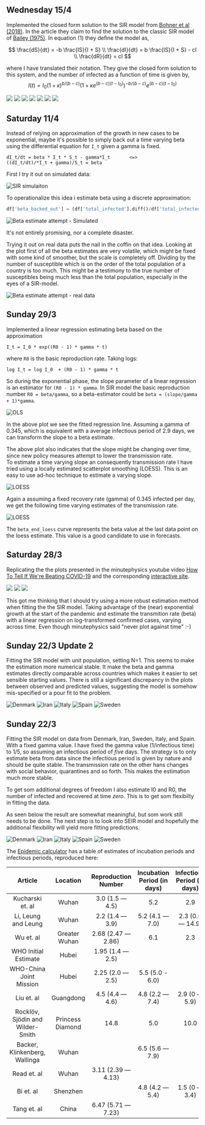 <script
  type="text/javascript"
  charset="utf-8"
  src="https://cdn.mathjax.org/mathjax/latest/MathJax.js?config=TeX-AMS-MML_HTMLorMML"
 >
</script>

## Wednesday 15/4

Implemented the closed form solution to the SIR model from [Bohner et al (2018)]. 
In the article they claim to find the solution to the classic SIR model of
[Bailey (1975)]. In equation (1) they define the model as,

$$
\frac{dS}{dt} = -b \frac{IS}{I + S} \\
\frac{dI}{dt} = b \frac{IS}{I + S} - cI \\
\frac{dR}{dt} = cI
$$

where I have translated their notation. They give the closed form solution to this system,
and the number of infected as a function of time is given by,
$$
I(t) = I_0 (1 + \kappa)^{b/(b-c)} \left(1 + \kappa e^{(b-c)(t-t_0)}\right)^{-b/(b-c)}e^{(b-c)(t-t_0)}
$$

![](changelog_img/15-04-2020/sir_Austria.png)
![](changelog_img/15-04-2020/sir_China.png)
![](changelog_img/15-04-2020/sir_Denmark.png)
![](changelog_img/15-04-2020/sir_Iran.png)
![](changelog_img/15-04-2020/sir_Italy.png)
![](changelog_img/15-04-2020/sir_Spain.png)
![](changelog_img/15-04-2020/sir_Sweden.png)

[Bohner et al (2018)]: https://arxiv.org/abs/1812.09759
[Bailey (1975)]: https://www.amazon.com/Mathematical-Theory-Infectious-Diseases-2nd/dp/0852642318 
## Saturday 11/4

Instead of relying on approximation of the growth in new cases to be exponential,
maybe it's possible to simply back out a time varying beta using the
differential equation for `I_t` given a gamma is fixed.
```
dI_t/dt = beta * I_t * S_t - gamma*I_t       <=>
((dI_t/dt)/*I_t + gamma)/S_t = beta 
```
First I try it out on simulated data:

![SIR simulaiton](changelog_img/11-04-2020/sir_sim.png)

To operationalize this idea i estimate beta using a discrete approximation:

```python
df['beta_backed_out'] = (df['total_infected'].diff()/df['total_infected'].shift(-1) + GAMMA)/df['total_susceptible']
```
![Beta estimate attempt - Simulated](changelog_img/11-04-2020/beta_backed_out.png)

It's not entirely promising, nor a complete disaster. 

Trying it out on real data puts the nail in the coffin on that idea. Looking at the plot
first of all the beta estimates are very volatile, which might be fixed with some kind of smoother,
but the scale is completely off. Dividing by the number of susceptible which is on the order of
the total population of a country is too much. This might be a testimony to the true number of
susceptibles being much less than the total population,  especially in the eyes of a SIR-model. 

![Beta estimate attempt - real data](changelog_img/11-04-2020/denmark_beta_backed_out.png)

## Sunday 29/3

Implemented a linear regression estimating beta based on the approximation
```
I_t = I_0 * exp((R0 - 1) * gamma * t)
```
where `R0` is the basic reproduction rate. Taking logs:
```
log I_t = log I_0  + (R0 - 1) * gamma * t
```
So during the exponential phase, the slope parameter of a linear regression 
is an estimator for `(R0 - 1) * gamma`.  In SIR model the basic reproduction number 
`R0 = beta/gamma`, so a beta-estimator could be `beta = (slope/gamma + 1)*gamma`.

![OLS](changelog_img/29-03-2020/denmark_ols.png)

In the above plot we see the fitted regression line. Assuming a gamma of 0.345, which is equivalent 
with a average infectious period of 2.9 days, we can transform the slope to a beta estimate.

The above plot also indicates that the slope might be changing over time,
since new policy measures attempt to lower the transmission rate.  
To estimate a time varying slope an consequently transmission rate I have 
tried using a locally estimated scatterplot smoothing (LOESS). This is an easy to use
ad-hoc technique to estimate a varying slope.

![LOESS](changelog_img/29-03-2020/denmark_loess.png)

Again a assuming a fixed recovery rate (gamma) of 0.345 infected per day, we get the following 
time varying estimates of the transmission rate.
 
![LOESS](changelog_img/29-03-2020/denmark_beta.png)

The `beta_end_loess` curve represents the beta value at the last data point on the 
loess estimate. This value is a good candidate to use in forecasts.

## Saturday 28/3

Replicating the the plots presented in the minutephysics youtube video 
[How To Tell If We're Beating COVID-19](https://www.youtube.com/watch?v=54XLXg4fYsc) 
and the corresponding [interactive site](http://aatishb.com/covidtrends).

![](changelog_img/28-03-2020/china_loglog_new_confirmed.png)
![](changelog_img/28-03-2020/denmark_loglog_new_confirmed.png)
![](changelog_img/28-03-2020/us_loglog_new_confirmed.png)

This got me thinking that I should try using a more robust estimation method
when fitting the the SIR model. Taking advantage of the (near) exponential growth
at the start of the pandemic and estimate the transmition rate (beta) with a linear
regression on log-transformed confirmed cases, varying across time. Even though minutephysics
said "never plot against time" :-) 

## Sunday 22/3 Update 2

Fitting the SIR model with unit population, setting N=1. This seems to make the estimation more numerical stable.
It make the beta and gamma estimates directly comparable across countries which makes it easier
to set sensible starting values. There is still a significant discrepancy in the plots between observed and 
predicted values, suggesting the model is somehow mis-specified or a pour fit to the problem. 

![Denmark](changelog_img/22-03-2020-2/denmark_sir.png)
![Iran](changelog_img/22-03-2020-2/iran_sir.png)
![Italy](changelog_img/22-03-2020-2/italy_sir.png)
![Spain](changelog_img/22-03-2020-2/spain_sir.png)
![Sweden](changelog_img/22-03-2020-2/sweden_sir.png)


## Sunday 22/3

Fitting the SIR model on data from Denmark, Iran, Sweden, Italy, and Spain. With a fixed gamma value.
I have fixed the gamma value (1/infectious time) to 1/5, so assuming an infectious period of _five_ days. 
The strategy is to only estimate beta from data since the infectious period is given by nature and 
should be quite stable. The transmission rate on the  other hans changes with social behavior, quarantines 
and so forth. This makes the estimation much more stable. 

To get som additional degrees of freedom I also estimate I0 and R0, the number of infected and recovered at 
time _zero_. This is to get som flexibilty in fitting the data.

As seen below the result are somewhat meaningful, but som work still needs to be done. The next step is to look 
into SEIR model and hopefully the additional flexibility will yield more fitting predictions.  

![Denmark](changelog_img/22-03-2020/denmark_sir.png)
![Iran](changelog_img/22-03-2020/iran_sir.png)
![Italy](changelog_img/22-03-2020/italy_sir.png)
![Spain](changelog_img/22-03-2020/spain_sir.png)
![Sweden](changelog_img/22-03-2020/sweden_sir.png)

The [Epidemic calculator](https://gabgoh.github.io/COVID/index.html) has a table of estimates of incubation periods 
and infectious periods, reproduced here:


| Article | Location | Reproduction Number | Incubation Period (in days) | Infectious Period (in days) |
|:-------:|:--------:|:-------------------:|:---------------------------:|:---------------------------:|
Kucharski et. al|Wuhan|3.0 (1.5 — 4.5)|5.2|2.9
Li, Leung and Leung|Wuhan|2.2 (1.4 — 3.9)|5.2 (4.1 — 7.0)|2.3 (0.0 — 14.9)
Wu et. al|Greater Wuhan|2.68 (2.47 — 2.86)|6.1|2.3
WHO Initial Estimate|Hubei|1.95 (1.4 — 2.5)||
WHO-China Joint Mission|Hubei|2.25 (2.0 — 2.5)|5.5 (5.0 - 6.0)|
Liu et. al|Guangdong|4.5 (4.4 — 4.6)|4.8 (2.2 — 7.4)|2.9 (0 — 5.9)
Rocklöv, Sjödin and Wilder-Smith|Princess Diamond|14.8|5.0|10.0
Backer, Klinkenberg, Wallinga|Wuhan||6.5 (5.6 — 7.9)|
Read et. al|Wuhan|3.11 (2.39 — 4.13)||
Bi et. al|Shenzhen||4.8 (4.2 — 5.4)|1.5 (0 — 3.4)|
Tang et. al|China|6.47 (5.71 — 7.23)||